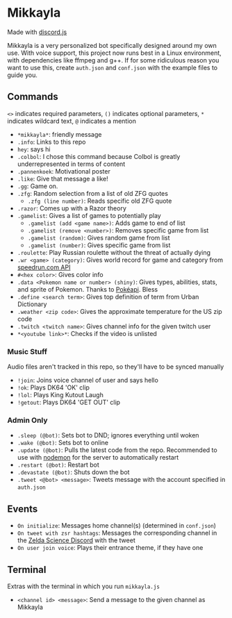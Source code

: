 # Mikkayla
Made with [discord.js](https://discord.js.org/)

Mikkayla is a very personalized bot specifically designed around my own use.
With voice support, this project now runs best in a Linux environment, with dependencies like ffmpeg and g++. If for some ridiculous reason you want to use this, create `auth.json` and `conf.json` with the example files to guide you.

## Commands
`<>` indicates required parameters, `()` indicates optional parameters, `*` indicates wildcard text, `@` indicates a mention
- `*mikkayla*`: friendly message
- `.info`: Links to this repo
- `hey`: says hi
- `.colbol`: I chose this command because Colbol is greatly underrepresented in terms of content
- `.pannenkoek`: Motivational poster
- `.like`: Give that message a like!
- `.gg`: Game on.
- `.zfg`: Random selection from a list of old ZFG quotes
  - `.zfg (line number)`: Reads specific old ZFG quote
- `.razor`: Comes up with a Razor theory
- `.gamelist`: Gives a list of games to potentially play
  - `.gamelist (add <game name>)`: Adds game to end of list
  - `.gamelist (remove <number>)`: Removes specific game from list
  - `.gamelist (random)`: Gives random game from list
  - `.gamelist (number)`: Gives specific game from list
- `.roulette`: Play Russian roulette without the threat of actually dying
- `.wr <game> (category)`: Gives world record for game and category from [speedrun.com API](https://github.com/speedruncom/api)
- `#<hex color>`: Gives color info
- `.data <Pokemon name or number> (shiny)`: Gives types, abilities, stats, and sprite of Pokemon. Thanks to [Pokéapi](https://pokeapi.co/). Bless
- `.define <search term>`: Gives top definition of term from Urban Dictionary
- `.weather <zip code>`: Gives the approximate temperature for the US zip code
- `.twitch <twitch name>`: Gives channel info for the given twitch user
- `*<youtube link>*`: Checks if the video is unlisted

### Music Stuff
Audio files aren't tracked in this repo, so they'll have to be synced manually
- `!join`: Joins voice channel of user and says hello
- `!ok`: Plays DK64 'OK' clip
- `!lol`: Plays King Kutout Laugh
- `!getout`: Plays DK64 'GET OUT' clip

### Admin Only
- `.sleep (@bot)`: Sets bot to DND; ignores everything until woken
- `.wake (@bot)`: Sets bot to online
- `.update (@bot)`: Pulls the latest code from the repo. Recommended to use with [nodemon](https://nodemon.io/) for the server to automatically restart
- `.restart (@bot)`: Restart bot
- `.devastate (@bot)`: Shuts down the bot
- `.tweet <@bot> <message>`: Tweets message with the account specified in `auth.json`

## Events
- `On initialize`: Messages home channel(s) (determined in `conf.json`)
- `On tweet with zsr hashtags`: Messages the corresponding channel in the [Zelda Science Discord](https://discord.gg/pwsZ6eD) with the tweet
- `On user join voice`: Plays their entrance theme, if they have one

## Terminal
Extras with the terminal in which you run `mikkayla.js`
- `<channel id> <message>`: Send a message to the given channel as Mikkayla
